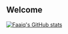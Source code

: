 ## Welcome

[![Faaiq's GitHub stats](https://github-readme-stats.vercel.app/api?username=faaiqbilal&theme=dracula)](https://github.com/anuraghazra/github-readme-stats)
